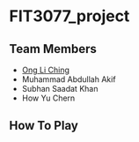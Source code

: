# FIT3077_project

## Team Members
* [Ong Li Ching](https://github.com/li9406)
* Muhammad Abdullah Akif
* Subhan Saadat Khan
* How Yu Chern

## How To Play
